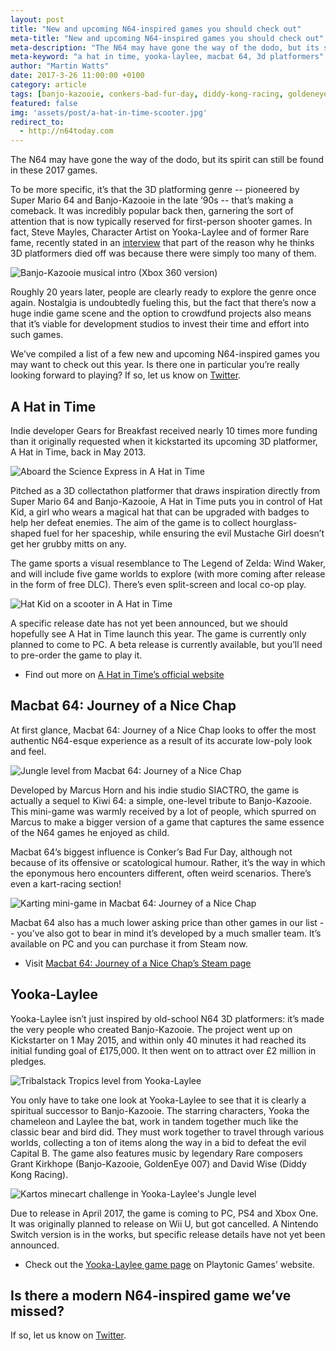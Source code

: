 ```yaml
---
layout: post
title: "New and upcoming N64-inspired games you should check out"
meta-title: "New and upcoming N64-inspired games you should check out"
meta-description: "The N64 may have gone the way of the dodo, but its spirit can still be found in these 2017 games."
meta-keyword: "a hat in time, yooka-laylee, macbat 64, 3d platformers"
author: "Martin Watts"
date: 2017-3-26 11:00:00 +0100
category: article
tags: [banjo-kazooie, conkers-bad-fur-day, diddy-kong-racing, goldeneye-007, super-mario-64]
featured: false
img: 'assets/post/a-hat-in-time-scooter.jpg'
redirect_to:
  - http://n64today.com
---
```

The N64 may have gone the way of the dodo, but its spirit can still be found in these 2017 games.

To be more specific, it’s that the 3D platforming genre -- pioneered by Super Mario 64 and Banjo-Kazooie in the late ‘90s -- that’s making a comeback. It was incredibly popular back then, garnering the sort of attention that is now typically reserved for first-person shooter games. In fact, Steve Mayles, Character Artist on Yooka-Laylee and of former Rare fame, recently stated in an [interview](http://www.godisageek.com/2017/03/interview-steve-mayles-character-artist-yooka-laylee/) that part of the reason why he thinks 3D platformers died off was because there were simply too many of them.

![Banjo-Kazooie musical intro (Xbox 360 version)](/assets/images/games/banjo-kazooie/xbox-360/banjo-kazooie-xbox-360-musical-intro.png)

Roughly 20 years later, people are clearly ready to explore the genre once again. Nostalgia is undoubtedly fueling this, but the fact that there’s now a huge indie game scene and the option to crowdfund projects also means that it’s viable for development studios to invest their time and effort into such games.

We’ve compiled a list of a few new and upcoming N64-inspired games you may want to check out this year. Is there one in particular you’re really looking forward to playing? If so, let us know on [Twitter](http://www.twitter.com/n64gamers).

## A Hat in Time ##

Indie developer Gears for Breakfast received nearly 10 times more funding than it originally requested when it kickstarted its upcoming 3D platformer, A Hat in Time, back in May 2013.

![Aboard the Science Express in A Hat in Time](/assets/post/a-hat-in-time-science-express.jpg)

Pitched as a 3D collectathon platformer that draws inspiration directly from Super Mario 64 and Banjo-Kazooie, A Hat in Time puts you in control of Hat Kid, a girl who wears a magical hat that can be upgraded with badges to help her defeat enemies. The aim of the game is to collect hourglass-shaped fuel for her spaceship, while ensuring the evil Mustache Girl doesn’t get her grubby mitts on any.

The game sports a visual resemblance to The Legend of Zelda: Wind Waker, and will include five game worlds to explore (with more coming after release in the form of free DLC). There’s even split-screen and local co-op play.

![Hat Kid on a scooter in A Hat in Time](/assets/post/a-hat-in-time-scooter.jpg)

A specific release date has not yet been announced, but we should hopefully see A Hat in Time launch this year. The game is currently only planned to come to PC. A beta release is currently available, but you’ll need to pre-order the game to play it.

- Find out more on [A Hat in Time’s official website](http://www.hatintime.com/)

## Macbat 64: Journey of a Nice Chap ##

At first glance, Macbat 64: Journey of a Nice Chap looks to offer the most authentic N64-esque experience as a result of its accurate low-poly look and feel.

![Jungle level from Macbat 64: Journey of a Nice Chap](/assets/post/macbat-64-jungle.jpg)

Developed by Marcus Horn and his indie studio SIACTRO, the game is actually a sequel to Kiwi 64: a simple, one-level tribute to Banjo-Kazooie. This mini-game was warmly received by a lot of people, which spurred on Marcus to make a bigger version of a game that captures the same essence of the N64 games he enjoyed as child.

Macbat 64’s biggest influence is Conker’s Bad Fur Day, although not because of its offensive or scatological humour. Rather, it’s the way in which the eponymous hero encounters different, often weird scenarios. There’s even a kart-racing section!

![Karting mini-game in Macbat 64: Journey of a Nice Chap](/assets/post/macbat-64-karting.jpg)

Macbat 64 also has a much lower asking price than other games in our list -- you’ve also got to bear in mind it’s developed by a much smaller team. It’s available on PC and you can purchase it from Steam now.

- Visit [Macbat 64: Journey of a Nice Chap’s Steam page](http://store.steampowered.com/app/568040/)

## Yooka-Laylee ##

Yooka-Laylee isn’t just inspired by old-school N64 3D platformers: it’s made the very people who created Banjo-Kazooie. The project went up on Kickstarter on 1 May 2015, and within only 40 minutes it had reached its initial funding goal of £175,000. It then went on to attract over £2 million in pledges.

![Tribalstack Tropics level from Yooka-Laylee](/assets/post/yooka-laylee-tribalstack-tropics.jpg)

You only have to take one look at Yooka-Laylee to see that it is clearly a spiritual successor to Banjo-Kazooie. The starring characters, Yooka the chameleon and Laylee the bat, work in tandem together much like the classic bear and bird did. They must work together to travel through various worlds, collecting a ton of items along the way in a bid to defeat the evil Capital B. The game also features music by legendary Rare composers Grant Kirkhope (Banjo-Kazooie, GoldenEye 007) and David Wise (Diddy Kong Racing).

![Kartos minecart challenge in Yooka-Laylee's Jungle level](/assets/post/yooka-laylee-kartos-jungle.jpg)

Due to release in April 2017, the game is coming to PC, PS4 and Xbox One. It was originally planned to release on Wii U, but got cancelled. A Nintendo Switch version is in the works, but specific release details have not yet been announced.

- Check out the [Yooka-Laylee game page](http://www.playtonicgames.com/games/yooka-laylee/) on Playtonic Games’ website.

## Is there a modern N64-inspired game we’ve missed? ##

If so, let us know on [Twitter](http://www.twitter.com/n64gamers).
